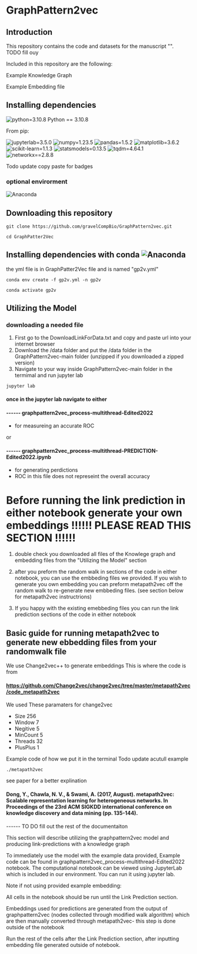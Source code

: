 # GraphPattern2vec

## Introduction 



This repository contains the code and datasets for the manuscript "".   
TODO fill ouy

Included in this repository are the following: 

Example Knowledge Graph  

Example Embedding file 


## Installing dependencies  

![python=3.10.8](https://img.shields.io/badge/Python-3.10.8-green)
Python == 3.10.8

From pip:

![jupyterlab=3.5.0](https://img.shields.io/pypi/v/jupyterlab?label=jupyterlab)
![numpy=1.23.5](https://img.shields.io/pypi/v/numpy?label=numpy)
![pandas=1.5.2](https://img.shields.io/pypi/v/pandas?label=pandas)
![matplotlib=3.6.2](https://img.shields.io/pypi/v/matplotlib?label=matplotlib)
![scikit-learn=1.1.3](https://img.shields.io/pypi/v/scikit-learn?label=scikit-learn)
![statsmodels=0.13.5](https://img.shields.io/badge/statsmodels-0.13.5-blue)
![tqdm=4.64.1](https://img.shields.io/badge/tqdm-4.64.1-blue)
![networkx==2.8.8](https://img.shields.io/pypi/v/networkx?label=networkx)

Todo update copy paste for badges

### optional envirorment 
![Anaconda](https://img.shields.io/badge/Anaconda-%2344A833.svg?style=for-the-badge&logo=anaconda&logoColor=white)


## Downloading this repository 
``` 
git clone https://github.com/gravelCompBio/GraphPattern2vec.git
 ``` 
 ``` 
cd GraphPatter2Vec 
``` 



## Installing dependencies with conda ![Anaconda](https://img.shields.io/badge/Anaconda-%2344A833.svg?style=for-the-badge&logo=anaconda&logoColor=white)
the yml file is in GraphPatter2Vec file and is named "gp2v.yml"
``` 
conda env create -f gp2v.yml -n gp2v
``` 
``` 
conda activate gp2v
``` 

## Utilizing the Model 
### downloading a needed file

1) First go to the DownloadLinkForData.txt and copy and paste url into your internet browser
2) Download the /data folder and put the /data folder in the GraphPattern2vec-main folder (unzipped if you downloaded a zipped version)
3) Navigate to your way inside GraphPattern2vec-main folder in the termimal and run jupyter lab

``` 
jupyter lab
``` 
#### once in the jupyter lab navigate to either 
#### ------ graphpattern2vec_process-multithread-Edited2022  
- for measureing an accurate ROC 

or
#### ------ graphpattern2vec_process-multithread-PREDICTION-Edited2022.ipynb
- for generating perdictions  
- ROC in this file does not represeint the overall accuracy 


# Before running the link prediction in either notebook generate your own embeddings  !!!!!!  PLEASE READ THIS SECTION !!!!!!

1) double check you downloaded all files of the Knowlege graph and embedding files from the "Utilizing the Model" section

2) after you preform the random walk in sections of the code in either notebook, you can use the embbeding files we provided. If you wish to generate you own embedding you can preform metapath2vec off the random walk to re-generate new embbeding files. (see section below for metapath2vec instructrions)

3) If you happy with the existing emebbeding files you can run the link prediction sections of the code in either notebook

## Basic guide for running metapath2vec to generate new ebbedding files from your randomwalk file 

We use Change2vec++ to generate embeddings 
This is where the code is from  
#### https://github.com/Change2vec/change2vec/tree/master/metapath2vec/code_metapath2vec
We used These paramaters for change2vec
- Size 256
- Window 7
- Negitive 5
- MinCount 5
- Threads 32
- PlusPlus 1

Example code of how we put it in the terminal 
Todo update acutull example
``` 
./metapath2vec
``` 

see paper for a better explination 
#### Dong, Y., Chawla, N. V., & Swami, A. (2017, August). metapath2vec: Scalable representation learning for heterogeneous networks. In Proceedings of the 23rd ACM SIGKDD international conference on knowledge discovery and data mining (pp. 135-144).


------ TO DO fill out the rest of the documentaiton 

This section will describe utilizing the graphpattern2vec model and producing link-predictions with a knowledge graph  



To immediately use the model with the example data provided, Example code can be found in graphpattern2vec_process-multithread-Edited2022 notebook. The computational notebook can be viewed using JupyterLab which is included in our environment. You can run it using jupyter lab.   

Note if not using provided example embedding: 

All cells in the notebook should be run until the Link Prediction section. 

Embeddings used for predictions are generated from the output of graphpattern2vec (nodes collected through modified walk algorithm) which are then manually converted through metapath2vec- this step is done outside of the notebook  

Run the rest of the cells after the Link Prediction section, after inputting embedding file generated outside of notebook. 

 
